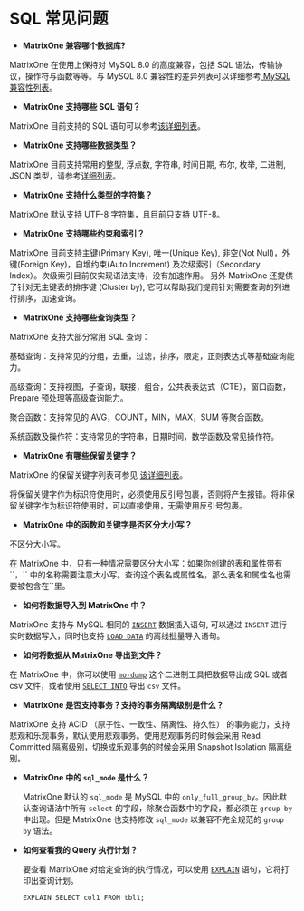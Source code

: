 # **SQL 常见问题**

* **MatrixOne 兼容哪个数据库?** 

MatrixOne 在使用上保持对 MySQL 8.0 的高度兼容，包括 SQL 语法，传输协议，操作符与函数等等。与 MySQL 8.0 兼容性的差异列表可以详细参考[ MySQL 兼容性列表](../Overview/feature/mysql-compatibility.md)。

* **MatrixOne 支持哪些 SQL 语句？**

MatrixOne 目前支持的 SQL 语句可以参考[该详细列表](../Reference/SQL-Reference/SQL-Type.md)。


* **MatrixOne 支持哪些数据类型？**

MatrixOne 目前支持常用的整型, 浮点数, 字符串, 时间日期, 布尔, 枚举, 二进制, JSON 类型，请参考[详细列表](../Reference/Data-Types/data-types.md)。

* **MatrixOne 支持什么类型的字符集？**

MatrixOne 默认支持 UTF-8 字符集，且目前只支持 UTF-8。

* **MatrixOne 支持哪些约束和索引？**

MatrixOne 目前支持主键(Primary Key), 唯一(Unique Key), 非空(Not Null)，外键(Foreign Key)，自增约束(Auto Increment) 及次级索引（Secondary Index）。次级索引目前仅实现语法支持，没有加速作用。
另外 MatrixOne 还提供了针对无主键表的排序键 (Cluster by), 它可以帮助我们提前针对需要查询的列进行排序，加速查询。

* **MatrixOne 支持哪些查询类型？**

MatrixOne 支持大部分常用 SQL 查询：

基础查询：支持常见的分组，去重，过滤，排序，限定，正则表达式等基础查询能力。

高级查询：支持视图，子查询，联接，组合，公共表表达式（CTE），窗口函数，Prepare 预处理等高级查询能力。

聚合函数：支持常见的 AVG，COUNT，MIN，MAX，SUM 等聚合函数。

系统函数及操作符：支持常见的字符串，日期时间，数学函数及常见操作符。


* **MatrixOne 有哪些保留关键字？**

MatrixOne 的保留关键字列表可参见 [该详细列表](../Reference/Language-Structure/keywords.md)。 

将保留关键字作为标识符使用时，必须使用反引号包裹，否则将产生报错。将非保留关键字作为标识符使用时，可以直接使用，无需使用反引号包裹。



* **MatrixOne 中的函数和关键字是否区分大小写？**

不区分大小写。

在 MatrixOne 中，只有一种情况需要区分大小写：如果你创建的表和属性带有 \`\`，\`\` 中的名称需要注意大小写。查询这个表名或属性名，那么表名和属性名也需要被包含在\`\`里。


* **如何将数据导入到 MatrixOne 中？**


MatrixOne 支持与 MySQL 相同的 [`INSERT`](../Develop/import-data/insert-data.md) 数据插入语句, 可以通过 `INSERT` 进行实时数据写入，同时也支持 [`LOAD DATA`](../Develop/import-data/bulk-load/bulk-load-overview.md) 的离线批量导入语句。

* **如何将数据从 MatrixOne 导出到文件？**

在 MatrixOne 中，你可以使用 [`mo-dump`](../Develop/export-data/modump.md) 这个二进制工具把数据导出成 SQL 或者 csv 文件，或者使用 [`SELECT INTO`](../Develop/export-data/select-into-outfile.md) 导出 `csv` 文件。

* **MatrixOne 是否支持事务？支持的事务隔离级别是什么？**

MatrixOne 支持 ACID （原子性、一致性、隔离性、持久性） 的事务能力，支持悲观和乐观事务，默认使用悲观事务。使用悲观事务的时候会采用 Read Committed 隔离级别，切换成乐观事务的时候会采用 Snapshot Isolation 隔离级别。



* **MatrixOne 中的 `sql_mode` 是什么？**

  MatrixOne 默认的 `sql_mode` 是 MySQL 中的 `only_full_group_by`。因此默认查询语法中所有 `select` 的字段，除聚合函数中的字段，都必须在 `group by` 中出现。但是 MatrixOne 也支持修改 `sql_mode` 以兼容不完全规范的 `group by` 语法。



* **如何查看我的 Query 执行计划？**

  要查看 MatrixOne 对给定查询的执行情况，可以使用 [`EXPLAIN`](../Reference/SQL-Reference/Other/Explain/explain.md) 语句，它将打印出查询计划。

  ```
  EXPLAIN SELECT col1 FROM tbl1;
  ```

